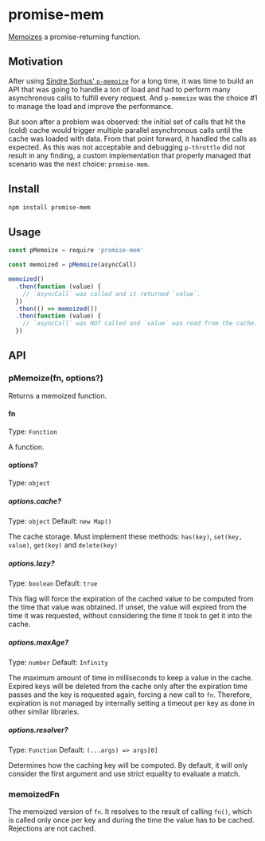 # promise-mem

[Memoizes](https://en.wikipedia.org/wiki/Memoization) a promise-returning function.

## Motivation

After using [Sindre Sorhus' `p-memoize`](https://github.com/sindresorhus/p-memoize) for a long time, it was time to build an API that was going to handle a ton of load and had to perform many asynchronous calls to fulfill every request.
And `p-memoize` was the choice #1 to manage the load and improve the performance.

But soon after a problem was observed: the initial set of calls that hit the (cold) cache would trigger multiple parallel asynchronous calls until the cache was loaded with data.
From that point forward, it handled the calls as expected.
As this was not acceptable and debugging `p-throttle` did not result in any finding, a custom implementation that properly managed that scenario was the next choice: `promise-mem`.

## Install

```sh
npm install promise-mem
```

## Usage

```js
const pMemoize = require 'promise-mem'

const memoized = pMemoize(asyncCall)

memoized()
  .then(function (value) {
    // `asyncCall` was called and it returned `value`.
  })
  .then(() => memoized())
  .then(function (value) {
    // `asyncCall` was NOT called and `value` was read from the cache.
  })
```

## API

### pMemoize(fn, options?)

Returns a memoized function.

#### fn

Type: `Function`

A function.

#### options?

Type: `object`

##### options.cache?

Type: `object`
Default: `new Map()`

The cache storage.
Must implement these methods: `has(key)`, `set(key, value)`, `get(key)` and `delete(key)`

##### options.lazy?

Type: `boolean`
Default: `true`

This flag will force the expiration of the cached value to be computed from the time that value was obtained.
If unset, the value will expired from the time it was requested, without considering the time it took to get it into the cache.

##### options.maxAge?

Type: `number`
Default: `Infinity`

The maximum amount of time in milliseconds to keep a value in the cache.
Expired keys will be deleted from the cache only after the expiration time passes and the key is requested again, forcing a new call to `fn`.
Therefore, expiration is not managed by internally setting a timeout per key as done in other similar libraries.

##### options.resolver?

Type: `Function`
Default: `(...args) => args[0]`

Determines how the caching key will be computed.
By default, it will only consider the first argument and use strict equality to evaluate a match.

### memoizedFn

The memoized version of `fn`.
It resolves to the result of calling `fn()`, which is called only once per key and during the time the value has to be cached.
Rejections are not cached.
